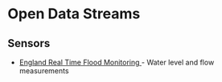 Open Data Streams
=================

## Sensors

* [England Real Time Flood Monitoring ](http://environment.data.gov.uk/flood-monitoring/doc/reference) - Water level and flow measurements
